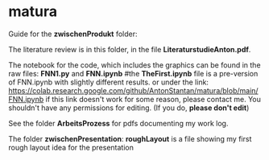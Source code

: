 # matura

Guide for the **zwischenProdukt** folder:

  The literature review is in this folder, in the file **LiteraturstudieAnton.pdf**.
  
  The notebook for the code, which includes the graphics can be found in the raw files: **FNN1.py** and **FNN.ipynb**
  #the **TheFirst.ipynb** file is a pre-version of FNN.ipynb with slightly different results.
  or under the link: https://colab.research.google.com/github/AntonStantan/matura/blob/main/FNN.ipynb
  if this link doesn't work for some reason, please contact me. You shouldn't have any permissions for editing. (If you do, **please don't edit**)
  
See the folder **ArbeitsProzess** for pdfs documenting my work log.

The folder **zwischenPresentation**: 
**roughLayout** is a file showing my first rough layout idea for the presentation
